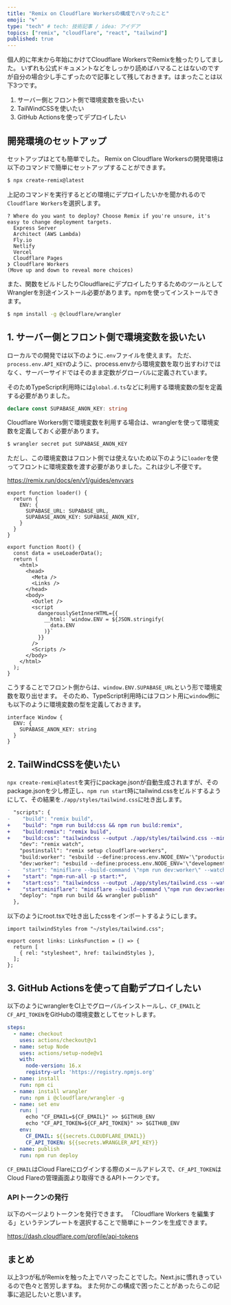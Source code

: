 ```yaml
---
title: "Remix on Cloudflare Workersの構成でハマったこと"
emoji: "🌀"
type: "tech" # tech: 技術記事 / idea: アイデア
topics: ["remix", "cloudflare", "react", "tailwind"]
published: true
---
```


個人的に年末から年始にかけてCloudflare WorkersでRemixを触ったりしてました。
いずれも公式ドキュメントなどをしっかり読めばハマることはないのですが自分の場合少し手こずったので記事として残しておきます。はまったことは以下3つです。

1. サーバー側とフロント側で環境変数を扱いたい
2. TailWindCSSを使いたい
3. GitHub Actionsを使ってデプロイしたい

## 開発環境のセットアップ

セットアップはとても簡単でした。
Remix on Cloudflare Workersの開発環境は以下のコマンドで簡単にセットアップすることができます。

```sh
$ npx create-remix@latest
```

上記のコマンドを実行するとどの環境にデプロイしたいかを聞かれるので`Cloudflare Workers`を選択します。

```
? Where do you want to deploy? Choose Remix if you're unsure, it's easy to change deployment targets. 
  Express Server 
  Architect (AWS Lambda) 
  Fly.io 
  Netlify 
  Vercel 
  Cloudflare Pages 
❯ Cloudflare Workers 
(Move up and down to reveal more choices)
```

また、関数をビルドしたりCloudflareにデプロイしたりするためのツールとしてWranglerを別途インストール必要があります。npmを使ってインストールできます。

```sh
$ npm install -g @cloudflare/wrangler
```

## 1. サーバー側とフロント側で環境変数を扱いたい

ローカルでの開発では以下のように`.env`ファイルを使えます。
ただ、`process.env.API_KEY`のように、process.envから環境変数を取り出すわけではなく、サーバーサイドではそのまま定数がグローバルに定義されています。

そのためTypeScript利用時には`global.d.ts`などに利用する環境変数の型を定義する必要がありました。

```ts:global.d.ts
declare const SUPABASE_ANON_KEY: string
```

Cloudflare Workers側で環境変数を利用する場合は、wranglerを使って環境変数を定義しておく必要があります。

```sh
$ wrangler secret put SUPABASE_ANON_KEY
```

ただし、この環境変数はフロント側では使えないため以下のように`loader`を使ってフロントに環境変数を渡す必要がありました。これは少し不便です。

https://remix.run/docs/en/v1/guides/envvars

```tsx:root.tsx
export function loader() {
  return {
    ENV: {
      SUPABASE_URL: SUPABASE_URL,
      SUPABASE_ANON_KEY: SUPABASE_ANON_KEY,
    }
  }
}

export function Root() {
  const data = useLoaderData();
  return (
    <html>
      <head>
        <Meta />
        <Links />
      </head>
      <body>
        <Outlet />
        <script
          dangerouslySetInnerHTML={{
            __html: `window.ENV = ${JSON.stringify(
              data.ENV
            )}`
          }}
        />
        <Scripts />
      </body>
    </html>
  );
}
```

こうすることでフロント側からは、`window.ENV.SUPABASE_URL`という形で環境変数を取り出せます。
そのため、TypeScript利用時にはフロント用に`window`側にも以下のように環境変数の型を定義しておきます。

```ts:global.dts
interface Window {
  ENV: {
    SUPABASE_ANON_KEY: string
  }
}
```

## 2. TailWindCSSを使いたい

`npx create-remix@latest`を実行にpackage.jsonが自動生成されますが、そのpackage.jsonを少し修正し、`npm run start`時にtailwind.cssをビルドするようにして、その結果を`./app/styles/tailwind.css`に吐き出します。

```diff json
  "scripts": {
-    "build": "remix build",
+    "build": "npm run build:css && npm run build:remix",
+    "build:remix": "remix build",
+    "build:css": "tailwindcss --output ./app/styles/tailwind.css --minify",
    "dev": "remix watch",
    "postinstall": "remix setup cloudflare-workers",
    "build:worker": "esbuild --define:process.env.NODE_ENV='\"production\"' --minify --bundle --sourcemap --outdir=dist ./worker",
    "dev:worker": "esbuild --define:process.env.NODE_ENV='\"development\"' --bundle --sourcemap --outdir=dist ./worker",
-    "start": "miniflare --build-command \"npm run dev:worker\" --watch",
+    "start": "npm-run-all -p start:*",
+    "start:css": "tailwindcss --output ./app/styles/tailwind.css --watch",
+    "start:miniflare": "miniflare --build-command \"npm run dev:worker\" --watch",
    "deploy": "npm run build && wrangler publish"
  },
```

以下のようにroot.tsxで吐き出したcssをインポートするようにします。

```tsx:root.tsx
import tailwindStyles from "~/styles/tailwind.css";

export const links: LinksFunction = () => {
  return [
    { rel: "stylesheet", href: tailwindStyles },
  ];
};
```

## 3. GitHub Actionsを使って自動デプロイしたい

以下のようにwranglerをCI上でグローバルインストールし、`CF_EMAIL`と`CF_API_TOKEN`をGitHubの環境変数としてセットします。


```yml
steps:
  - name: checkout
    uses: actions/checkout@v1
  - name: setup Node
    uses: actions/setup-node@v1
    with:
      node-version: 16.x
      registry-url: 'https://registry.npmjs.org'
  - name: install
    run: npm ci
  - name: install wrangler
    run: npm i @cloudflare/wrangler -g
  - name: set env
    run: |
      echo "CF_EMAIL=${CF_EMAIL}" >> $GITHUB_ENV
      echo "CF_API_TOKEN=${CF_API_TOKEN}" >> $GITHUB_ENV
    env:
      CF_EMAIL: ${{secrets.CLOUDFLARE_EMAIL}}
      CF_API_TOKEN: ${{secrets.WRANGLER_API_KEY}}
  - name: publish
    run: npm run deploy
```

`CF_EMAIL`はCloud Flareにログインする際のメールアドレスで、`CF_API_TOKEN`はCloud Flareの管理画面より取得できるAPIトークンです。

### APIトークンの発行

以下のページよりトークンを発行できます。
「Cloudflare Workers を編集する」というテンプレートを選択することで簡単にトークンを生成できます。

https://dash.cloudflare.com/profile/api-tokens

## まとめ

以上3つが私がRemixを触った上でハマったことでした。Next.jsに慣れきっているので色々と苦労しますね。
また何かこの構成で困ったことがあったらこの記事に追記したいと思います。

